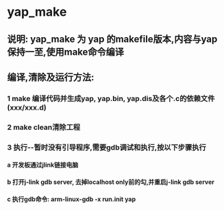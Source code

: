# yap_make
## 说明: yap_make 为 yap 的makefile版本,内容与yap保持一至,使用make命令编译
## 编译,清除及运行方法:
### 1 make 编译代码并生成yap, yap.bin, yap.dis及各个.c的依赖文件(xxx/xxx.d)
### 2 make clean清除工程
### 3 执行--暂时没有引导程序,需要gdb调试和执行,按以下步骤执行
#### a 开发板通过jlink链接电脑
#### b 打开j-link gdb server, 去掉localhost only前的勾,并重启j-link gdb server
#### c 执行gdb命令: arm-linux-gdb -x run.init yap 
